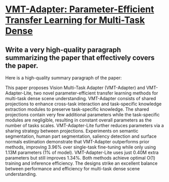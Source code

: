 # [VMT-Adapter: Parameter-Efficient Transfer Learning for Multi-Task Dense](https://arxiv.org/abs/2312.08733)

## Write a very high-quality paragraph summarizing the paper that effectively covers the paper.

 Here is a high-quality summary paragraph of the paper:

This paper proposes Vision Multi-Task Adapter (VMT-Adapter) and VMT-Adapter-Lite, two novel parameter-efficient transfer learning methods for multi-task dense scene understanding. VMT-Adapter consists of shared projections to enhance cross-task interaction and task-specific knowledge extraction modules to preserve task-specific knowledge. The shared projections contain very few additional parameters while the task-specific modules are negligible, resulting in constant overall parameters as the number of tasks scales. VMT-Adapter-Lite further reduces parameters via a sharing strategy between projections. Experiments on semantic segmentation, human part segmentation, saliency detection and surface normals estimation demonstrate that VMT-Adapter outperforms prior methods, improving 3.96% over single-task fine-tuning while only using 1.13M parameters (1% of model). VMT-Adapter-Lite uses just 0.40M extra parameters but still improves 1.34%. Both methods achieve optimal O(1) training and inference efficiency. The designs strike an excellent balance between performance and efficiency for multi-task dense scene understanding.
